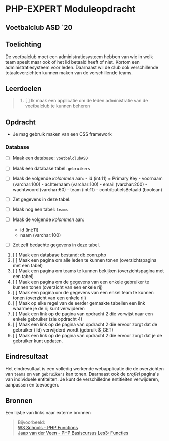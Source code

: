 # PHP-EXPERT Moduleopdracht

## Voetbalclub ASD `20

## Toelichting

De voetbalclub moet een administratiesysteem hebben van wie in welk team speelt maar ook of het lid betaald heeft of niet. Kortom een administratiesysteem voor leden. Daarnaast wil de club ook verschillende totaaloverzichten kunnen maken van de verschillende teams.

## Leerdoelen

> 1. [ ] Ik maak een applicatie om de leden administratie van de voetbalclub te kunnen beheren

## Opdracht

-   Je mag gebruik maken van een CSS framework

### Database

-   [ ] Maak een database: `voetbalclubASD`

-   [ ] Maak een database tabel: `gebruikers`
-   [ ] Maak de volgende _kolommen_ aan: - id (int:11) = Primary Key - voornaam (varchar:100) - achternaam (varchar:100) - email (varchar:200) - wachtwoord (varchar:60) - team (int:11) - contributieIsBetaald (boolean)
-   [ ] Zet gegevens in deze tabel.

-   [ ] Maak nog een tabel: `teams`
-   [ ] Maak de volgende _kolommen_ aan:
    -   id (int:11)
    -   naam (varchar:100)
-   [ ] Zet zelf bedachte gegevens in deze tabel.

1. [ ] Maak een database bestand: db.conn.php
2. [ ] Maak een pagina om alle leden te kunnen tonen (overzichtspagina met een tabel)
3. [ ] Maak een pagina om teams te kunnen bekijken (overzichtspagina met een tabel)
4. [ ] Maak een pagina om de gegevens van een enkele gebruiker te kunnen tonen (overzicht van een enkele rij)
5. [ ] Maak een pagina om de gegevens van een enkel team te kunnen tonen (overzicht van een enkele rij)
6. [ ] Maak op elke regel van de eerder gemaakte tabellen een link waarmee je de rij kunt verwijderen
7. [ ] Maak een link op de pagina van opdracht 2 die verwijst naar een enkele gebruiker (zie opdracht 4)
8. [ ] Maak een link op de pagina van opdracht 2 die ervoor zorgt dat de gebruiker (lid) verwijderd wordt (gebruik $\_GET)
9. [ ] Maak een link op de pagina van opdracht 2 die ervoor zorgt dat je de gebruiker kunt updaten.

## Eindresultaat

Het eindresultaat is een volledig werkende webapplicatie die de overzichten van `teams` en van `gebruikers` kan tonen. Daarnaast ook de _profiel_ pagina's van individuele entiteiten. Je kunt de verschilledne entitieiten verwijderen, aanpassen en toevoegen.

## Bronnen

Een lijstje van links naar externe bronnen

> Bijvoorbeeld:  
> [W3 Schools - PHP Functions](https://www.w3schools.com/php/php_functions.asp)  
> [Jaap van der Veen - PHP Basiscursus Les3: Functies](https://phpbasis.jaapvdveen.nl/basiscursus-php/les-3-inleiding-functies/)
